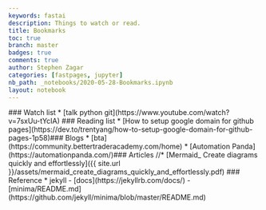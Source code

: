 ```yaml
---
keywords: fastai
description: Things to watch or read.
title: Bookmarks
toc: true
branch: master
badges: true
comments: true
author: Stephen Zagar
categories: [fastpages, jupyter]
nb_path: _notebooks/2020-05-28-Bookmarks.ipynb
layout: notebook
---
```


<!--
#################################################
### THIS FILE WAS AUTOGENERATED! DO NOT EDIT! ###
#################################################
# file to edit: _notebooks/2020-05-28-Bookmarks.ipynb
-->

<div class="container" id="notebook-container">
        ### Watch list
* [talk python git](https://www.youtube.com/watch?v=7sxUu-tYcIA)
### Reading list
* [How to setup google domain for github pages](https://dev.to/trentyang/how-to-setup-google-domain-for-github-pages-1p58)### Blogs
* [bta](https://community.bettertraderacademy.com/home)
* [Automation Panda](https://automationpanda.com/)### Articles
//* [Mermaid_ Create diagrams quickly and effortlessly]({{ site.url }}/assets/mermaid_create_diagrams_quickly_and_effortlessly.pdf)
### Reference
* jekyll
  - [docs](https://jekyllrb.com/docs/)
  - [minima/README.md](https://github.com/jekyll/minima/blob/master/README.md)
</div>
 

